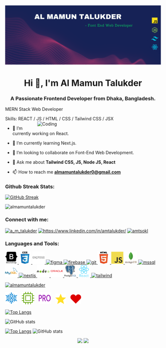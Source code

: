 ![Font-End Web Developer](https://github.com/AlMamunTalukder/AlMamunTalukder/blob/main/screencapture-file-C-Users-almam-Downloads-Documents-Blue-and-Pink-Professional-Business-Strategy-Presentation-2-pdf-2023-12-09-08_20_14.png)

<h1 align="center">Hi 👋, I'm Al Mamun Talukder</h1>
<h3 align="center">A Passionate Frontend Developer from Dhaka, Bangladesh.</h3>

MERN Stack Web Developer

Skills: REACT / JS / HTML / CSS / Tailwind CSS / JSX
<img align="right" alt="Coding" width="400" src="https://miro.medium.com/max/1360/1*IRGHmiGsa16stedQvIaZfw.gif">
- 🔭 I’m currently working on React. 
- 🌱 I’m currently learning Next.js. 
- 👯 I’m looking to collaborate on Font-End Web Development. 
- 💬 Ask me about **Tailwind CSS, JS, Node JS, React**

- 📫 How to reach me **almamuntalukder0@gmail.com**

<h3 align="left">Github Streak Stats:</h3>

[![GitHub Streak](https://github-readme-streak-stats.herokuapp.com?user=AlMamunTalukder&theme=whatsapp-dark2)](https://git.io/streak-stats)
<p align="left"> <img src="https://komarev.com/ghpvc/?username=almamuntalukder&label=Profile%20views&color=0e75b6&style=flat" alt="almamuntalukder" /> </p>

<h3 align="left">Connect with me:</h3>
<p align="left">
<a href="https://twitter.com/a_m_talukder" target="blank"><img align="center" src="https://raw.githubusercontent.com/rahuldkjain/github-profile-readme-generator/master/src/images/icons/Social/twitter.svg" alt="a_m_talukder" height="30" width="40" /></a>
<a href="https://linkedin.com/in/https://www.linkedin.com/in/amtalukder/" target="blank"><img align="center" src="https://raw.githubusercontent.com/rahuldkjain/github-profile-readme-generator/master/src/images/icons/Social/linked-in-alt.svg" alt="https://www.linkedin.com/in/amtalukder/" height="30" width="40" /></a>
<a href="https://fb.com/amtsokl" target="blank"><img align="center" src="https://raw.githubusercontent.com/rahuldkjain/github-profile-readme-generator/master/src/images/icons/Social/facebook.svg" alt="amtsokl" height="30" width="40" /></a>
</p>


<h3 align="left">Languages and Tools:</h3>
<p align="left"> <a href="https://getbootstrap.com" target="_blank" rel="noreferrer"> <img src="https://raw.githubusercontent.com/devicons/devicon/master/icons/bootstrap/bootstrap-plain-wordmark.svg" alt="bootstrap" width="40" height="40"/> </a> <a href="https://www.w3schools.com/css/" target="_blank" rel="noreferrer"> <img src="https://raw.githubusercontent.com/devicons/devicon/master/icons/css3/css3-original-wordmark.svg" alt="css3" width="40" height="40"/> </a> <a href="https://expressjs.com" target="_blank" rel="noreferrer"> <img src="https://raw.githubusercontent.com/devicons/devicon/master/icons/express/express-original-wordmark.svg" alt="express" width="40" height="40"/> </a> <a href="https://www.figma.com/" target="_blank" rel="noreferrer"> <img src="https://www.vectorlogo.zone/logos/figma/figma-icon.svg" alt="figma" width="40" height="40"/> </a> <a href="https://firebase.google.com/" target="_blank" rel="noreferrer"> <img src="https://www.vectorlogo.zone/logos/firebase/firebase-icon.svg" alt="firebase" width="40" height="40"/> </a> <a href="https://git-scm.com/" target="_blank" rel="noreferrer"> <img src="https://www.vectorlogo.zone/logos/git-scm/git-scm-icon.svg" alt="git" width="40" height="40"/> </a> <a href="https://www.w3.org/html/" target="_blank" rel="noreferrer"> <img src="https://raw.githubusercontent.com/devicons/devicon/master/icons/html5/html5-original-wordmark.svg" alt="html5" width="40" height="40"/> </a> <a href="https://developer.mozilla.org/en-US/docs/Web/JavaScript" target="_blank" rel="noreferrer"> <img src="https://raw.githubusercontent.com/devicons/devicon/master/icons/javascript/javascript-original.svg" alt="javascript" width="40" height="40"/> </a> <a href="https://www.mongodb.com/" target="_blank" rel="noreferrer"> <img src="https://raw.githubusercontent.com/devicons/devicon/master/icons/mongodb/mongodb-original-wordmark.svg" alt="mongodb" width="40" height="40"/> </a> <a href="https://www.microsoft.com/en-us/sql-server" target="_blank" rel="noreferrer"> <img src="https://www.svgrepo.com/show/303229/microsoft-sql-server-logo.svg" alt="mssql" width="40" height="40"/> </a> <a href="https://www.mysql.com/" target="_blank" rel="noreferrer"> <img src="https://raw.githubusercontent.com/devicons/devicon/master/icons/mysql/mysql-original-wordmark.svg" alt="mysql" width="40" height="40"/> </a> <a href="https://nextjs.org/" target="_blank" rel="noreferrer"> <img src="https://cdn.worldvectorlogo.com/logos/nextjs-2.svg" alt="nextjs" width="40" height="40"/> </a> <a href="https://nodejs.org" target="_blank" rel="noreferrer"> <img src="https://raw.githubusercontent.com/devicons/devicon/master/icons/nodejs/nodejs-original-wordmark.svg" alt="nodejs" width="40" height="40"/> </a> <a href="https://www.oracle.com/" target="_blank" rel="noreferrer"> <img src="https://raw.githubusercontent.com/devicons/devicon/master/icons/oracle/oracle-original.svg" alt="oracle" width="40" height="40"/> </a> <a href="https://www.postgresql.org" target="_blank" rel="noreferrer"> <img src="https://raw.githubusercontent.com/devicons/devicon/master/icons/postgresql/postgresql-original-wordmark.svg" alt="postgresql" width="40" height="40"/> </a> <a href="https://reactjs.org/" target="_blank" rel="noreferrer"> <img src="https://raw.githubusercontent.com/devicons/devicon/master/icons/react/react-original-wordmark.svg" alt="react" width="40" height="40"/> </a> <a href="https://tailwindcss.com/" target="_blank" rel="noreferrer"> <img src="https://www.vectorlogo.zone/logos/tailwindcss/tailwindcss-icon.svg" alt="tailwind" width="40" height="40"/> </a> </p>

<p align="left"> <a href="https://github.com/ryo-ma/github-profile-trophy"><img src="https://github-profile-trophy.vercel.app/?username=almamuntalukder" alt="almamuntalukder" /></a> </p>

<a href='https://archiveprogram.github.com/'><img src='https://raw.githubusercontent.com/acervenky/animated-github-badges/master/assets/acbadge.gif' width='40' height='40'></a> <a href='https://docs.github.com/en/developers'><img src='https://raw.githubusercontent.com/acervenky/animated-github-badges/master/assets/devbadge.gif' width='40' height='40'></a> <a href='https://github.com/pricing'><img src='https://raw.githubusercontent.com/acervenky/animated-github-badges/master/assets/pro.gif' width='40' height='40'></a> <a href='https://stars.github.com/'><img src='https://raw.githubusercontent.com/acervenky/animated-github-badges/master/assets/starbadge.gif' width='35' height='35'></a> <a href='https://docs.github.com/en/github/supporting-the-open-source-community-with-github-sponsors'><img src='https://raw.githubusercontent.com/acervenky/animated-github-badges/master/assets/sponsorbadge.gif' width='35' height='35'></a> 

[![Top Langs](https://github-readme-stats.vercel.app/api/top-langs/?username=AlMamunTalukder&theme=tokyonight)](https://github.com/anuraghazra/github-readme-stats)

![GitHub stats](https://github-readme-stats.vercel.app/api?username=AlMamunTalukder&show_icons=true&count_private=true&theme=ambient_gradient)  

[![Top Langs](https://github-readme-stats.vercel.app/api/top-langs/?username=AlMamunTalukder&theme=tokyonight)](https://github.com/anuraghazra/github-readme-stats) ![GitHub stats](https://github-readme-stats.vercel.app/api?username=AlMamunTalukder&show_icons=true&count_private=true&theme=ambient_gradient)



<div align="center">
  <img src="https://github-readme-stats.vercel.app/api/top-langs/?username=AlMamunTalukder&theme=tokyonight" width="30%" />
  <img src="https://github-readme-stats.vercel.app/api?username=AlMamunTalukder&show_icons=true&count_private=true&theme=ambient_gradient" width="65%" />
</div>



























